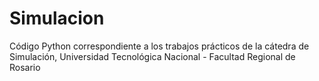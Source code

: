 # Simulacion
Código Python correspondiente a los trabajos prácticos de la cátedra de Simulación, Universidad Tecnológica Nacional - Facultad Regional de Rosario 
